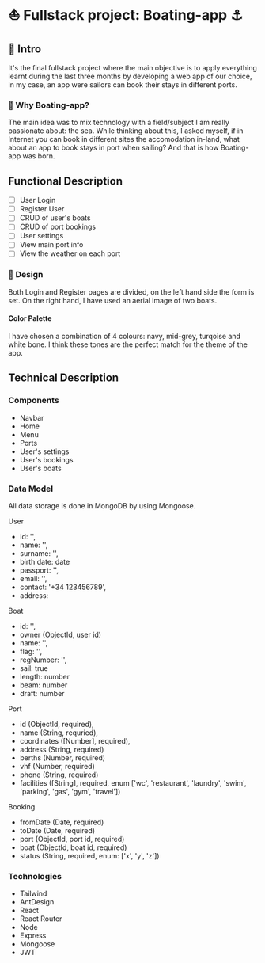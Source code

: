 # ⛵️ Fullstack project: Boating-app ⚓️

## 🔎 Intro

It's the final fullstack project where the main objective is to apply everything learnt during the last three months by developing a web app of our choice, in my case, an app were sailors can book their stays in different ports.

### 🌊 Why Boating-app?

The main idea was to mix technology with a field/subject I am really passionate about: the sea.  While thinking about this, I asked myself, if in Internet you can book in different sites the accomodation in-land, what about an app to book stays in port when sailing? And that is how Boating-app was born.

## Functional Description

- [ ] User Login
- [ ] Register User
- [ ] CRUD of user's boats
- [ ] CRUD of port bookings
- [ ] User settings
- [ ] View main port info
- [ ] View the weather on each port

### 🎨 Design

Both Login and Register pages are divided, on the left hand side the form is set. On the right hand, I have used an aerial image of two boats.

#### Color Palette

I have chosen a combination of 4 colours: navy, mid-grey, turqoise and white bone. I think these tones are the perfect match for the theme of the app.

## Technical Description

### Components

- Navbar
- Home
- Menu
- Ports
- User's settings
- User's bookings
- User's boats

### Data Model

All data storage is done in MongoDB by using Mongoose.

User

- id: '',
- name: '',
- surname: '',
- birth date: date
- passport: '',
- email: '',
- contact: '+34 123456789',
- address:

Boat

- id: '',
- owner (ObjectId, user id)
- name: '',
- flag: '',
- regNumber: '',
- sail: true
- length: number
- beam: number
- draft: number

Port

- id (ObjectId, required),
- name (String, requried),
- coordinates ([Number], required),
- address (String, required)
- berths (Number, required)
- vhf (Number, required)
- phone (String, required)
- facilities ([String], required, enum ['wc', 'restaurant', 'laundry', 'swim', 'parking', 'gas', 'gym', 'travel'])

Booking

- fromDate (Date, required)
- toDate (Date, required)
- port (ObjectId, port id, required)
- boat (ObjectId, boat id, required)
- status (String, required, enum: ['x', 'y', 'z'])

### Technologies

- Tailwind
- AntDesign
- React
- React Router
- Node
- Express
- Mongoose
- JWT
